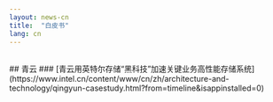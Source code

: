 ```yaml
---
layout: news-cn
title:  "白皮书"
lang: cn
---
```

<br>
## 青云
###  [青云用英特尔存储“黑科技”加速关键业务高性能存储系统](https://www.intel.cn/content/www/cn/zh/architecture-and-technology/qingyun-casestudy.html?from=timeline&isappinstalled=0)
